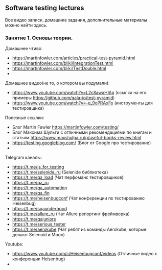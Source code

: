 ## Software testing lectures

Все видео записи, домашние задания, дополнительные материалы можно найти здесь.

### Занятие 1. Основы теории.


Домашнее чтиво:
- https://martinfowler.com/articles/practical-test-pyramid.html
- https://martinfowler.com/bliki/IntegrationTest.html
- https://martinfowler.com/bliki/TestDouble.html
- 

Домашнее видео(не то, о котором вы подумали):
- https://www.youtube.com/watch?v=L2c8awaHIAg (ссылка на его примеры https://github.com/qala-io/test-pyramid)
- https://www.youtube.com/watch?v=-q_9oPRAxFo (инструменты для тестировщика)

Полезные ссылки:
- Блог Martin Fawler https://martinfowler.com/testing/
- Блог Максима Шульги с отличными рекомендациями по книгам и статьям https://www.maxshulga.ru/p/useful-books-review.html
- https://testing.googleblog.com/ (Блог от Google про тестирование)
- 

Telegram каналы:
- https://t.me/js_for_testing
- https://t.me/selenide_ru (Selenide библиотека)
- https://t.me/qa_load (Чат перфоманс тестировщиков)
- https://t.me/qa_ru
- https://t.me/qa_automation
- https://t.me/qa_fin
- https://t.me/heisenbugconf (Чат конференции по тестированию Heisenbug)
- https://t.me/sqaunderhood
- https://t.me/allure_ru (Чат Allure репортинг фреймворка)
- https://t.me/qajuniors
- https://t.me/serious_tester
- https://t.me/aerokube (Чат ребят из команды Aerokube, которые делают Selenoid и Moon)

Youtube:
- https://www.youtube.com/c/Heisenbugconf/videos (Отличные видео с конференции Heisenbug)
- 
